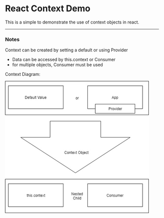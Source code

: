 # React Context Demo
This is a simple to demonstrate the use of context objects in react. 
___
### Notes

Context can be created by setting a default or using Provider 
- Data can be accessed by this.context or Consumer
- for multiple objects, Consumer must be used

Context Diagram:

![Context Diagram](https://github.com/slightlyoffbass/react-context-demo/blob/master/ContextDiagram2.jpg?raw=true)